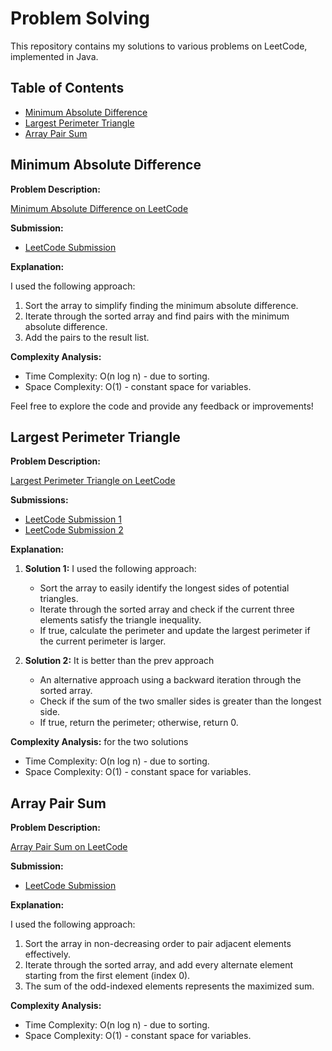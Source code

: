 # Problem Solving

This repository contains my solutions to various problems on LeetCode, implemented in Java.

## Table of Contents

- [Minimum Absolute Difference](#minimum-absolute-difference)
- [Largest Perimeter Triangle](#largest-perimeter-triangle)
- [Array Pair Sum](#array-pair-sum)

## Minimum Absolute Difference

**Problem Description:**

[Minimum Absolute Difference on LeetCode](https://leetcode.com/problems/minimum-absolute-difference/)

**Submission:**

- [LeetCode Submission](https://leetcode.com/submissions/detail/1112204293/)

**Explanation:**

I used the following approach:

1. Sort the array to simplify finding the minimum absolute difference.
2. Iterate through the sorted array and find pairs with the minimum absolute difference.
3. Add the pairs to the result list.

**Complexity Analysis:**

- Time Complexity: O(n log n) - due to sorting.
- Space Complexity: O(1) - constant space for variables.

Feel free to explore the code and provide any feedback or improvements!

## Largest Perimeter Triangle

**Problem Description:**

[Largest Perimeter Triangle on LeetCode](https://leetcode.com/problems/largest-perimeter-triangle/)

**Submissions:**
- [LeetCode Submission 1](https://leetcode.com/problems/largest-perimeter-triangle/submissions/1112231761)
- [LeetCode Submission 2](https://leetcode.com/problems/largest-perimeter-triangle/submissions/1112251938)


**Explanation:**
1. **Solution 1:**
I used the following approach:

   - Sort the array to easily identify the longest sides of potential triangles.
   - Iterate through the sorted array and check if the current three elements satisfy the triangle inequality.
   - If true, calculate the perimeter and update the largest perimeter if the current perimeter is larger.
  
2. **Solution 2:**
It is better than the prev approach 
   - An alternative approach using a backward iteration through the sorted array.
   - Check if the sum of the two smaller sides is greater than the longest side.
   - If true, return the perimeter; otherwise, return 0.
     
**Complexity Analysis:**
for the two solutions 
- Time Complexity: O(n log n) - due to sorting.
- Space Complexity: O(1) - constant space for variables.

## Array Pair Sum

**Problem Description:**

[Array Pair Sum on LeetCode](https://leetcode.com/problems/array-partition/)

**Submission:**

- [LeetCode Submission](https://leetcode.com/problems/array-partition/submissions/1112353785)

**Explanation:**

I used the following approach:

1. Sort the array in non-decreasing order to pair adjacent elements effectively.
2. Iterate through the sorted array, and add every alternate element starting from the first element (index 0).
3. The sum of the odd-indexed elements represents the maximized sum.

**Complexity Analysis:**

- Time Complexity: O(n log n) - due to sorting.
- Space Complexity: O(1) - constant space for variables.

